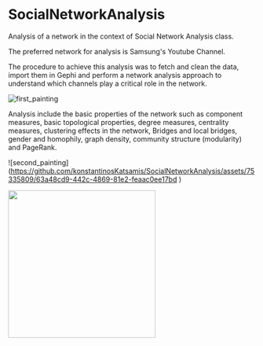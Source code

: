 # SocialNetworkAnalysis
 Analysis of a network in the context of Social Network Analysis class.

 The preferred network for analysis is Samsung's Youtube Channel.

 The procedure to achieve this analysis was to fetch and clean the data, import them in Gephi and perform a network analysis approach to understand
which channels play a critical role in the network.

![first_painting](https://github.com/konstantinosKatsamis/SocialNetworkAnalysis/assets/75335809/a6df9a82-bb92-43aa-81c4-5abf738ddbd2)

 Analysis include the basic properties of the network such as component measures, basic topological properties, degree measures, centrality measures, clustering effects in the network, Bridges and local bridges, gender and homophily, graph density, community structure (modularity) and PageRank.

 ![second_painting](https://github.com/konstantinosKatsamis/SocialNetworkAnalysis/assets/75335809/63a48cd9-442c-4869-81e2-feaac0ee17bd <!-- width="400" height="300" -->)



<img src="https://private-user-images.githubusercontent.com/75335809/318189020/a6df9a82-bb92-43aa-81c4-5abf738ddbd2.JPG" height="300">
